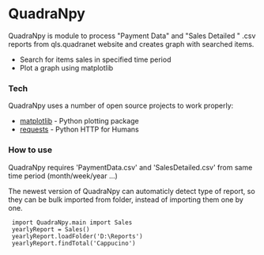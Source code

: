 # QuadraNpy




QuadraNpy is module to process "Payment Data" and "Sales Detailed " .csv reports from qls.quadranet website and creates graph with searched items.

  - Search for items sales in specified time period
  - Plot a graph using matplotlib

### Tech

QuadraNpy uses a number of open source projects to work properly:

* [matplotlib](https://pypi.org/project/matplotlib/) - Python plotting package
* [requests](https://pypi.org/project/requests2/) - Python HTTP for Humans

### How to use

QuadraNpy requires 'PaymentData.csv' and 'SalesDetailed.csv' from same time period (month/week/year ...)

The newest version of QuadraNpy can automaticly detect type of report, so they can be bulk imported from folder, instead of importing them one by one.

```Python3
 import QuadraNpy.main import Sales
 yearlyReport = Sales()
 yearlyReport.loadFolder('D:\Reports')
 yearlyReport.findTotal('Cappucino')
```
